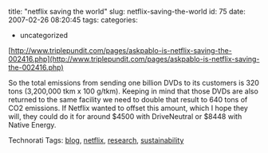 title: "netflix saving the world"
slug: netflix-saving-the-world
id: 75
date: 2007-02-26 08:20:45
tags: 
categories: 
- uncategorized

[http://www.triplepundit.com/pages/askpablo-is-netflix-saving-the-002416.php](http://www.triplepundit.com/pages/askpablo-is-netflix-saving-the-002416.php)<span style="font-size:12pt;">

</span>

So the total emissions from sending one billion DVDs to its customers is 320 tons (3,200,000 tkm x 100 g/tkm). Keeping in mind that those DVDs are also returned to the same facility we need to double that result to 640 tons of CO2 emissions. If Netflix wanted to offset this amount, which I hope they will, they could do it for around $4500 with DriveNeutral or $8448 with Native Energy.

<!-- technorati tags start -->

Technorati Tags: [blog](http://www.technorati.com/tag/blog), [netflix](http://www.technorati.com/tag/netflix), [research](http://www.technorati.com/tag/research), [sustainability](http://www.technorati.com/tag/sustainability)
<!-- technorati tags end -->
